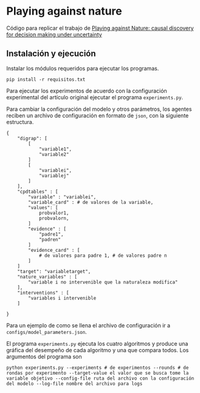 
# Playing against nature

  

Código para replicar el trabajo de [Playing against Nature: causal discovery for decision making under uncertainty](https://arxiv.org/pdf/1807.01268.pdf  "Playing against nature")

 
## Instalación y ejecución

Instalar los módulos requeridos para ejecutar los programas.

    pip install -r requisitos.txt
 
 Para ejecutar los experimentos de acuerdo con la configuración experimental del artículo original ejecutar el programa `experiments.py`.

Para cambiar la configuración del modelo y otros parámetros,  los agentes reciben un archivo de configuración
en formato de `json`, con la siguiente estructura.


    {
	    "digrap": [
		    [
			    "variable1",
			    "variable2"
		    ]
		    [
			    "variablei",
			    "variablej"
		    ]
	    ],
	    "cpdtables" : [
		    "variable" : "variablei",
		    "variable_card" : # de valores de la variable,
		    "values": [
			    probvalor1,
			    probvalorn,
		    ]
		    "evidence" : [
			    "padre1",
			    "padren"
		    ]
		    "evidence_card" : [
			    # de valores para padre 1, # de valores padre n
		    ]
	    ]
	    "target": "variabletarget",
	    "nature_variables" : [
		    "variable i no intervenible que la naturaleza modifica"
	    ],
	    "interventions" : [
		    "variables i intervenible
	    ]
	    
    }

Para un ejemplo de como se llena el archivo de configuración ir a `configs/model_parameters.json`.

El programa `experiments.py` ejecuta los cuatro algoritmos y produce una gráfica del desempeño de cada algoritmo y una que compara todos. Los argumentos del programa son

    python experiments.py --experiments # de experimentos --rounds # de rondas por experimento --target-value el valor que se busca tome la variable objetivo --config-file ruta del archivo con la configuración del modelo --log-file nombre del archivo para logs

